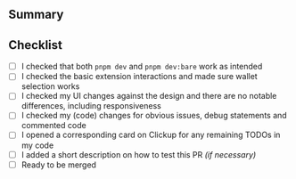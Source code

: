 <!--
Thanks for your interest in the project. Bugs filed and PRs submitted are appreciated!

Please make sure you're familiar with and follow the instructions in the [contributing guidelines](https://ark.dev/docs/program-incentives/guidelines/contributing).

Please fill out the information below to expedite the review and (hopefully) merge of your pull request!
-->

## Summary

<!-- What changes are being made? -->

<!-- Why are these changes necessary? -->

<!-- How were these changes implemented? -->

## Checklist

<!-- Have you done all of these things (where applicable)?  -->

- [ ] I checked that both `pnpm dev` and `pnpm dev:bare` work as intended
- [ ] I checked the basic extension interactions and made sure wallet selection works
- [ ] I checked my UI changes against the design and there are no notable differences, including responsiveness
- [ ] I checked my (code) changes for obvious issues, debug statements and commented code
- [ ] I opened a corresponding card on Clickup for any remaining TODOs in my code
- [ ] I added a short description on how to test this PR _(if necessary)_
- [ ] Ready to be merged

<!-- Feel free to add additional comments. -->
